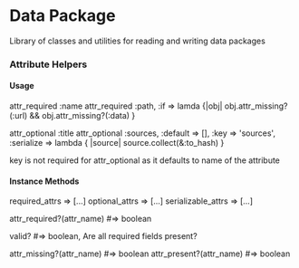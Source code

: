 Data Package
============

Library of classes and utilities for reading and writing data packages

### Attribute Helpers

#### Usage

attr_required :name
attr_required :path, :if => lamda {|obj|
  obj.attr_missing?(:url) && obj.attr_missing?(:data)
}

attr_optional :title
attr_optional :sources, :default => [], :key => 'sources',
  :serialize => lambda { |source| source.collect(&:to_hash) }

key is not required for attr_optional as it defaults to name of the attribute

#### Instance Methods

required_attrs => [...]
optional_attrs => [...]
serializable_attrs => [...]

attr_required?(attr_name) #=> boolean

valid? #=> boolean, Are all required fields present?

attr_missing?(attr_name) #=> boolean
attr_present?(attr_name) #=> boolean